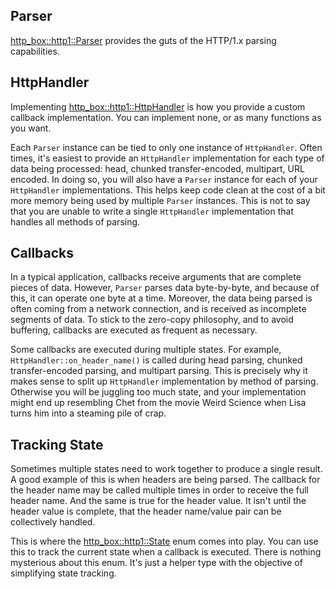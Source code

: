 ## Parser

[http_box::http1::Parser](https://docs.rs/http-box/0.1.5/http_box/http1/struct.Parser.html)
provides the guts of the HTTP/1.x parsing capabilities.

## HttpHandler

Implementing
[http_box::http1::HttpHandler](https://docs.rs/http-box/0.1.5/http_box/http1/trait.HttpHandler.html)
is how you provide a custom callback implementation. You can implement none, or
as many functions as you want.

Each `Parser` instance can be tied to only one instance of `HttpHandler`. Often
times, it's easiest to provide an `HttpHandler` implementation for each type of
data being processed: head, chunked transfer-encoded, multipart, URL encoded. In
doing so, you will also have a `Parser` instance for each of your `HttpHandler`
implementations. This helps keep code clean at the cost of a bit more memory
being used by multiple `Parser` instances. This is not to say that you are
unable to write a single `HttpHandler` implementation that handles all methods
of parsing.

## Callbacks

In a typical application, callbacks receive arguments that are complete pieces
of data. However, `Parser` parses data byte-by-byte, and because of this, it can
operate one byte at a time. Moreover, the data being parsed is often coming from
a network connection, and is received as incomplete segments of data. To stick
to the zero-copy philosophy, and to avoid buffering, callbacks are executed as
frequent as necessary.

Some callbacks are executed during multiple states. For example,
`HttpHandler::on_header_name()` is called during head parsing, chunked
transfer-encoded parsing, and multipart parsing. This is precisely why it makes
sense to split up `HttpHandler` implementation by method of parsing. Otherwise
you will be juggling too much state, and your implementation might end up
resembling Chet from the movie Weird Science when Lisa turns him into a steaming
pile of crap.

## Tracking State

Sometimes multiple states need to work together to produce a single result. A
good example of this is when headers are being parsed. The callback for the
header name may be called multiple times in order to receive the full header
name. And the same is true for the header value. It isn't until the header value
is complete, that the header name/value pair can be collectively handled.

This is where the
[http_box::http1::State](https://docs.rs/http-box/0.1.5/http_box/http1/enum.State.html)
enum comes into play. You can use this to track the current state when a
callback is executed. There is nothing mysterious about this enum. It's just a
helper type with the objective of simplifying state tracking.
